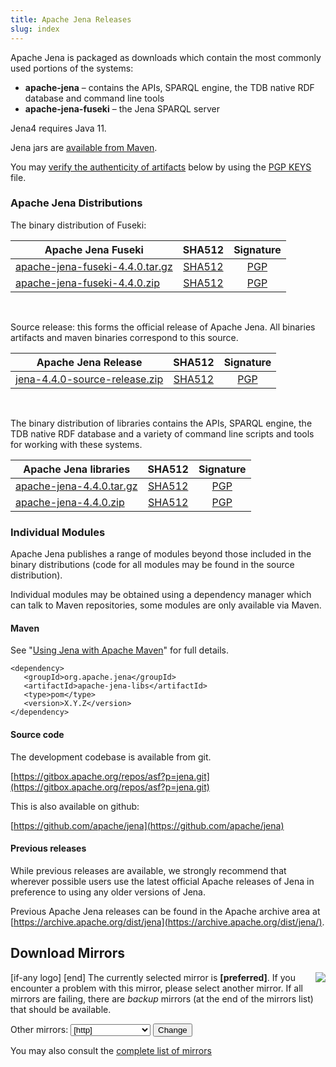 ```yaml
---
title: Apache Jena Releases
slug: index
---
```

Apache Jena is packaged as downloads which contain the most commonly used portions of the systems:

- **apache-jena** &ndash; contains the APIs, SPARQL engine, the TDB native RDF database and command line tools
- **apache-jena-fuseki** &ndash; the Jena SPARQL server

Jena4 requires Java 11.

Jena jars are [available from Maven](maven.html).

You may [verify the authenticity of artifacts](https://www.apache.org/info/verification.html) below by using the [PGP KEYS](https://downloads.apache.org/jena/KEYS) file.

### Apache Jena Distributions

The binary distribution of Fuseki:

| Apache Jena Fuseki  | SHA512 | Signature |
| ------------ | :----: | :-------: |
| <a href="[preferred]jena/binaries/apache-jena-fuseki-4.4.0.tar.gz">apache-jena-fuseki-4.4.0.tar.gz</a> | [SHA512](https://downloads.apache.org/jena/binaries/apache-jena-fuseki-4.4.0.tar.gz.sha512) | [PGP](https://downloads.apache.org/jena/binaries/apache-jena-fuseki-4.4.0.tar.gz.asc) |
| <a href="[preferred]jena/binaries/apache-jena-fuseki-4.4.0.zip">apache-jena-fuseki-4.4.0.zip</a> | [SHA512](https://downloads.apache.org/jena/binaries/apache-jena-fuseki-4.4.0.zip.sha512) | [PGP](https://downloads.apache.org/jena/binaries/apache-jena-fuseki-4.4.0.zip.asc) |
<p>&nbsp;</p>

Source release: this forms the official release of Apache Jena. All binaries artifacts and maven binaries correspond to this source.

| Apache Jena Release | SHA512 | Signature |
| ------------ | :----: | :-------: |
|<a href="[preferred]jena/source/jena-4.4.0-source-release.zip">jena-4.4.0-source-release.zip</a> | [SHA512](https://downloads.apache.org/jena/source/jena-4.4.0-source-release.zip.sha512) | [PGP](https://downloads.apache.org/jena/source/jena-4.4.0-source-release.zip.asc) |

<p>&nbsp;</p>
The binary distribution of libraries contains the APIs, SPARQL engine, the TDB native RDF database and a variety of command line scripts and tools for working with these systems.

| Apache Jena libraries | SHA512 | Signature |
| ------------ | :----: | :-------: |
|<a href="[preferred]jena/binaries/apache-jena-4.4.0.tar.gz">apache-jena-4.4.0.tar.gz</a> | [SHA512](https://downloads.apache.org/jena/binaries/apache-jena-4.4.0.tar.gz.sha512) | [PGP](https://downloads.apache.org/jena/binaries/apache-jena-4.4.0.tar.gz.asc) |
| <a href="[preferred]jena/binaries/apache-jena-4.4.0.zip">apache-jena-4.4.0.zip</a> | [SHA512](https://downloads.apache.org/jena/binaries/apache-jena-4.4.0.zip.sha512) | [PGP](https://downloads.apache.org/jena/binaries/apache-jena-4.4.0.zip.asc) |

### Individual Modules

Apache Jena publishes a range of modules beyond those included in the binary distributions (code for all modules may be found in the source distribution).

Individual modules may be obtained using a dependency manager which can talk to Maven repositories, some modules are only available via Maven.

#### Maven

See "[Using Jena with Apache Maven](maven.html)" for full details.

    <dependency>
       <groupId>org.apache.jena</groupId>
       <artifactId>apache-jena-libs</artifactId>
       <type>pom</type>
       <version>X.Y.Z</version>
    </dependency>

#### Source code

The development codebase is available from git.

[https://gitbox.apache.org/repos/asf?p=jena.git](https://gitbox.apache.org/repos/asf?p=jena.git)

This is also available on github:

[https://github.com/apache/jena](https://github.com/apache/jena)

#### Previous releases

While previous releases are available, we strongly recommend that wherever
possible users use the latest official Apache releases of Jena in
preference to using any older versions of Jena.

Previous Apache Jena releases can be found in the Apache archive area
at [https://archive.apache.org/dist/jena](https://archive.apache.org/dist/jena/).

## Download Mirrors

<p>[if-any logo]
<a href="[link]">
  <img align="right" src="[logo]" border="0" />
</a>[end]
The currently selected mirror is <b>[preferred]</b>.  If you encounter a problem with this mirror, please select another mirror.  If all
mirrors are failing, there are <i>backup</i> mirrors (at the end of the mirrors list) that should be available.</p>

<form action="[location]" method="get" id="SelectMirror">
Other mirrors: <select name="Preferred">
[if-any http]
  [for http]<option value="[http]">[http]</option>[end]
[end]

[if-any ftp]
  [for ftp]<option value="[ftp]">[ftp]</option>[end]
[end]
[if-any backup]
  [for backup]<option value="[backup]">[backup]
  (backup)</option>[end]
[end]
</select>
<input type="submit" value="Change" />
</form>

You may also consult the [complete list of mirrors](https://www.apache.org/mirrors/)
